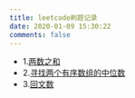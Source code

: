```yaml
---
title: leetcode刷题记录
date: 2020-01-09 15:30:22
comments: false
---
```


        
        
  <ul>
    <li>1.<a href="./problems/1.html">两数之和</a></li>
    <li>2.<a href="./problems/2.html">寻找两个有序数组的中位数</a></li>
    <li>3.<a href="./problems/3.html">回文数</a></li>
  </ul>

        
